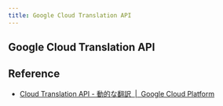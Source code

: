 ```yaml
---
title: Google Cloud Translation API
---
```


## Google Cloud Translation API


## Reference
* [Cloud Translation API - 動的な翻訳  |  Google Cloud Platform](https://cloud.google.com/translate/?hl=ja)

